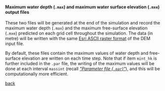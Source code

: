 #### Maximum water depth (`.max`) and maximum water surface elevation (`.mxe`) output files

These two files will be generated at the end of the simulation and record the maximum water depth (`.max`) and the maximum free-surface elevation (`.mxe`) predicted on each grid cell throughout the simulation. The data (in metre) will be written with the same [Esri ASCII raster format](https://desktop.arcgis.com/en/arcmap/10.3/manage-data/raster-and-images/esri-ascii-raster-format.htm) of the DEM input file.

By default, these files contain the maximum values of water depth and free-surface elevation are written on each time step. Note that if item `mint_hk` is further included in the `.par` file, the writing of the maximum values will be done at each interval `massint` (recall [*"Parameter file (`.par`)"*](/Merewether1-1.md)), and this will be computationally more efficient.




[back](/Merewether3.md)
